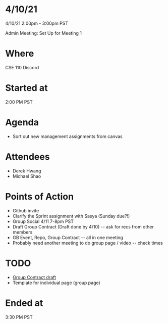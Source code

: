 # 4/10/21
4/10/21 2:00pm - 3:00pm PST

Admin Meeting: Set Up for Meeting 1

# Where
CSE 110 Discord

# Started at
2:00 PM PST

# Agenda
- Sort out new management assignments from canvas

# Attendees
- Derek Hwang
- Michael Shao

# Points of Action
- Github invite
- Clarify the Sprint assignment with Sasya (Sunday due?!)
- Group Social 4/11 7-8pm PST
- Draft Group Contract (Draft done by 4/10) -- ask for recs from other members
- GB Event, Repo, Group Contract -- all in one meeting
- Probably need another meeting to do group page / video -- check times

# TODO
- [Group Contract draft](https://docs.google.com/document/d/1PomVJM8J_mH4Qfo_tDuieTqxHNCHaWQAYhFyBbCYx64/edit?usp=sharing)
- Template for individual page (group page)

# Ended at
3:30 PM PST